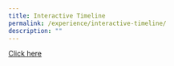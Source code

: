 ```yaml
---
title: Interactive Timeline
permalink: /experience/interactive-timeline/
description: ""
---
```

[Click here](https://www.tiki-toki.com/timeline/entry/1843790/Edgefield-Secondary-Timeline-2011-Present/#vars!date=2010-08-23_15:20:38!)
